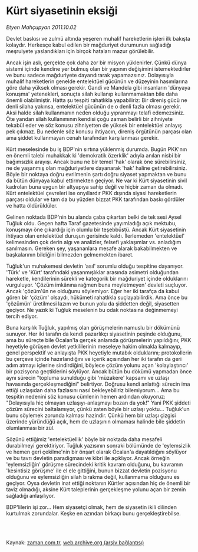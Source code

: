 # Kürt siyasetinin eksiği

*Etyen Mahçupyan 2011.10.02*

<td class="columnist-detail">
<p>Devlet baskısı ve zulmü altında yeşeren muhalif hareketlerin işleri ilk bakışta kolaydır. Herkesçe kabul edilen bir mağduriyet durumunun sağladığı meşruiyete yaslandıkları için birçok hataları mazur görülebilir.</p>
<p>
<div id="haberMetinDiv">
<p>Ancak işin aslı, gerçekte çok daha zor bir misyon yüklenirler. Çünkü dünya sistemi içinde kendine yer bulmuş olan bir yapının değişimini istemektedirler ve bunu sadece mağduriyete dayandırarak yapamazsınız. Dolayısıyla muhalif hareketlerin genelde entelektüel gücünün ve düzeyinin hasımlarına göre daha yüksek olması gerekir. Gandi ve Mandela gibi insanların 'dünyaya konuşma' yetenekleri, sonuçta silah kullanıp kullanmamaktan bile daha önemli olabilmiştir. Hatta şu tespiti rahatlıkla yapabiliriz: Bir direniş gücü ne denli silaha yakınsa, entelektüel gücünün de o denli fazla olması gerekir. Aksi halde silah kullanmanın neden olduğu yıpranmayı telafi edemezsiniz. Öte yandan silah kullanımının kendisi çoğu zaman belirli bir zihniyete tekabül eder ve söz konusu zihniyetten de yüksek bir entelektüel anlayış pek çıkmaz. Bu nedenle söz konusu ihtiyacın, direniş örgütünün parçası olan ama şiddet kullanmayan cenah tarafından karşılanması gerekir.
<p>Kürt meselesinde bu iş BDP'nin sırtına yüklenmiş durumda. Bugün PKK'nın en önemli talebi muhakkak ki 'demokratik özerklik' adıyla anılan nisbi bir bağımsızlık arayışı. Ancak bunu ne bir temel 'hak' olarak öne sürebilirsiniz, ne de yaşanmış olan mağduriyetlere dayanarak 'hak' haline getirebilirsiniz. Böyle bir noktaya doğru evrilmenin şartı doğru siyaset yapmaktan ve bunu da bütün dünyaya kabul ettirmekten geçiyor. Ne var ki Kürt siyasetinin sivil kadroları buna uygun bir altyapıya sahip değil ve hiçbir zaman da olmadı. Kürt entelektüel çevreleri ise onyıllardır PKK dışında siyasi hareketlerin parçası oldular ve tam da bu yüzden bizzat PKK tarafından baskı gördüler ve hatta öldürüldüler.
<p>Gelinen noktada BDP'nin bu alanda çaba çıkartan belki de tek sesi Aysel Tuğluk oldu. Geçen hafta Taraf gazetesinde yayımladığı açık mektubu, konuşmayı öne çıkardığı için olumlu bir teşebbüstü. Ancak Kürt siyasetinin ihtiyacı olan entelektüel duruşun gerisinde kaldı. İlerlemeden 'entelektüel' kelimesinden çok derin algı ve analizler, felsefi yaklaşımlar vs. anladığım sanılmasın. Gereken şey, yaşananlara mesafe alarak bakabilmekten ve başkalarının bildiğini bilmezden gelmemekten ibaret.
<p>Tuğluk'un muhakemesi devletin 'asıl' sorumlu olduğu tespitine dayanıyor. 'Türk' ve 'Kürt' tarafındaki yaşanmışlıklar arasında asimetri olduğundan hareketle, kendilerinin sürekli ve kategorik bir mağduriyet içinde olduklarını vurguluyor. 'Çözüm imkânına rağmen buna meyletmeyen' devleti suçluyor. Ancak 'çözüm'ün ne olduğunu söylemiyor. Eğer her iki tarafça da kabul gören bir 'çözüm' olsaydı, hükümeti rahatlıkla suçlayabilirdik. Ama önce bu 'çözümün' üretilmesi lazım ve bunun yolu da şiddetten değil, siyasetten geçiyor. Ne yazık ki Tuğluk meselenin bu odak noktasına değinmemeyi tercih ediyor.
<p>Buna karşılık Tuğluk, yapılmış olan görüşmelerin namuslu bir dökümünü sunuyor. Her iki tarafın da kendi pazarlıkçı siyasetinin peşinde olduğunu, ama bu süreçte bile Öcalan'la gerçek anlamda görüşmelerin yapıldığını; PKK heyetiyle görüşen devlet yetkililerinin meseleye hakim olmakla kalmayıp, genel perspektif ve anlayışta PKK heyetiyle mutabık olduklarını; protokollerin bu çerçeve içinde hazırlandığını ve içerik açısından her iki tarafın da geri adım atmayı içlerine sindirdiğini, böylece çözüm yolunu açan 'kolaylaştırıcı' bir pozisyona geçtiklerini söylüyor. Ancak bütün bu dökümü yapmadan önce aynı sürecin "topluma sunulduğu gibi 'müzakere' kapsamı ve uzlaşı havasında gerçekleşmediğini" belirtiyor. Doğrusu kendi anlattığı sürecin ima ettiği uzlaşıdan daha fazlasını nasıl bekleyebiliriz bilemiyorum... Ama bu tespitin nedenini söz konusu cümlenin hemen ardından okuyoruz: "Dolayısıyla hiç olmayan uzlaşıyı-anlaşmayı bozan da yok!" Yani PKK şiddeti çözüm sürecini baltalamıyor, çünkü zaten böyle bir uzlaşı yoktu... Tuğluk'un bunu söylemek zorunda kalması hazindir. Çünkü hem bir uzlaşı çizgisi üzerinde yüründüğü açık, hem de uzlaşının olmaması halinde bile şiddetin olumlanması bir zül.
<p>Sözünü ettiğimiz 'entelektüellik' böyle bir noktada daha mesafeli durabilmeyi gerektiriyor. Tuğluk yazısının sonraki bölümünde de 'eylemsizlik ve hemen geri çekilme'nin bir önşart olarak Öcalan'a dayatıldığını söylüyor ve bu tavrı devletin paradigması ve kibri ile açıklıyor. Ancak örneğin 'eylemsizliğin' görüşme sürecindeki kritik kavram olduğunu, bu kavramın 'kesintisiz görüşme' ile el ele gittiğini, bunun bizzat devletin pozisyonu olduğunu ve eylemsizliğin silah bırakma değil, kullanmama olduğunu es geçiyor. Oysa devletin inat ettiği noktanın Kürtler açısından hiç de önemli bir taviz olmadığı, aksine Kürt taleplerinin gerçekleşme yolunu açan bir zemin sağladığı anlaşılıyor.
<p>BDP'lilerin işi zor... Hem siyasetçi olmak, hem de siyasetin ikili dilinden kurtulmak zorundalar. Keşke en azından birkaçı bunu gerçekleştirebilse. </p></p></p></p></p></p></p></div>
</p>


<p><br>
		 </br></p></td>

Kaynak: [zaman.com.tr](http://zaman.com.tr/yazar.do?yazino=1185979), [web.archive.org (arşiv bağlantısı)](http://web.archive.org/web/20111228013022/http://www.zaman.com.tr:80/yazar.do?yazino=1185979)
